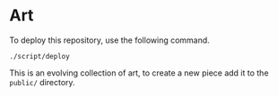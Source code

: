 # Art

To deploy this repository, use the following command.

    ./script/deploy

This is an evolving collection of art, to create a new piece add it to the `public/` directory.
